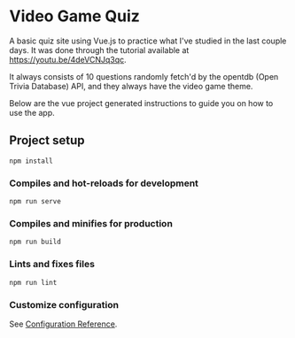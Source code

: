 # Video Game Quiz
A basic quiz site using Vue.js to practice what I've studied in the last couple days. It was done through the tutorial available at https://youtu.be/4deVCNJq3qc.

It always consists of 10 questions randomly fetch'd by the opentdb (Open Trivia Database) API, and they always have the video game theme. 

Below are the vue project generated instructions to guide you on how to use the app.

## Project setup
```
npm install
```

### Compiles and hot-reloads for development
```
npm run serve
```

### Compiles and minifies for production
```
npm run build
```

### Lints and fixes files
```
npm run lint
```

### Customize configuration
See [Configuration Reference](https://cli.vuejs.org/config/).
